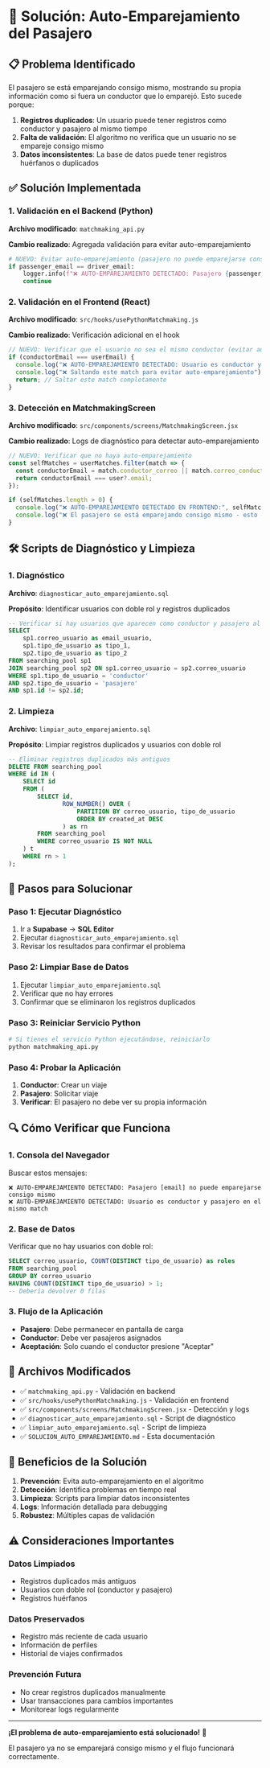 # 🚨 Solución: Auto-Emparejamiento del Pasajero

## 📋 Problema Identificado

El pasajero se está emparejando consigo mismo, mostrando su propia información como si fuera un conductor que lo emparejó. Esto sucede porque:

1. **Registros duplicados**: Un usuario puede tener registros como conductor y pasajero al mismo tiempo
2. **Falta de validación**: El algoritmo no verifica que un usuario no se empareje consigo mismo
3. **Datos inconsistentes**: La base de datos puede tener registros huérfanos o duplicados

## ✅ Solución Implementada

### 1. **Validación en el Backend (Python)**

**Archivo modificado**: `matchmaking_api.py`

**Cambio realizado**: Agregada validación para evitar auto-emparejamiento

```python
# NUEVO: Evitar auto-emparejamiento (pasajero no puede emparejarse consigo mismo)
if passenger_email == driver_email:
    logger.info(f"❌ AUTO-EMPAREJAMIENTO DETECTADO: Pasajero {passenger_email} no puede emparejarse consigo mismo")
    continue
```

### 2. **Validación en el Frontend (React)**

**Archivo modificado**: `src/hooks/usePythonMatchmaking.js`

**Cambio realizado**: Verificación adicional en el hook

```javascript
// NUEVO: Verificar que el usuario no sea el mismo conductor (evitar auto-emparejamiento)
if (conductorEmail === userEmail) {
  console.log("❌ AUTO-EMPAREJAMIENTO DETECTADO: Usuario es conductor y pasajero en el mismo match");
  console.log("❌ Saltando este match para evitar auto-emparejamiento");
  return; // Saltar este match completamente
}
```

### 3. **Detección en MatchmakingScreen**

**Archivo modificado**: `src/components/screens/MatchmakingScreen.jsx`

**Cambio realizado**: Logs de diagnóstico para detectar auto-emparejamiento

```javascript
// NUEVO: Verificar que no haya auto-emparejamiento
const selfMatches = userMatches.filter(match => {
  const conductorEmail = match.conductor_correo || match.correo_conductor;
  return conductorEmail === user?.email;
});

if (selfMatches.length > 0) {
  console.log("❌ AUTO-EMPAREJAMIENTO DETECTADO EN FRONTEND:", selfMatches);
  console.log("❌ El pasajero se está emparejando consigo mismo - esto es un error");
}
```

## 🛠️ Scripts de Diagnóstico y Limpieza

### **1. Diagnóstico**

**Archivo**: `diagnosticar_auto_emparejamiento.sql`

**Propósito**: Identificar usuarios con doble rol y registros duplicados

```sql
-- Verificar si hay usuarios que aparecen como conductor y pasajero al mismo tiempo
SELECT 
    sp1.correo_usuario as email_usuario,
    sp1.tipo_de_usuario as tipo_1,
    sp2.tipo_de_usuario as tipo_2
FROM searching_pool sp1
JOIN searching_pool sp2 ON sp1.correo_usuario = sp2.correo_usuario
WHERE sp1.tipo_de_usuario = 'conductor' 
AND sp2.tipo_de_usuario = 'pasajero'
AND sp1.id != sp2.id;
```

### **2. Limpieza**

**Archivo**: `limpiar_auto_emparejamiento.sql`

**Propósito**: Limpiar registros duplicados y usuarios con doble rol

```sql
-- Eliminar registros duplicados más antiguos
DELETE FROM searching_pool 
WHERE id IN (
    SELECT id
    FROM (
        SELECT id,
               ROW_NUMBER() OVER (
                   PARTITION BY correo_usuario, tipo_de_usuario 
                   ORDER BY created_at DESC
               ) as rn
        FROM searching_pool
        WHERE correo_usuario IS NOT NULL
    ) t
    WHERE rn > 1
);
```

## 🚀 Pasos para Solucionar

### **Paso 1: Ejecutar Diagnóstico**

1. Ir a **Supabase** → **SQL Editor**
2. Ejecutar `diagnosticar_auto_emparejamiento.sql`
3. Revisar los resultados para confirmar el problema

### **Paso 2: Limpiar Base de Datos**

1. Ejecutar `limpiar_auto_emparejamiento.sql`
2. Verificar que no hay errores
3. Confirmar que se eliminaron los registros duplicados

### **Paso 3: Reiniciar Servicio Python**

```bash
# Si tienes el servicio Python ejecutándose, reiniciarlo
python matchmaking_api.py
```

### **Paso 4: Probar la Aplicación**

1. **Conductor**: Crear un viaje
2. **Pasajero**: Solicitar viaje
3. **Verificar**: El pasajero no debe ver su propia información

## 🔍 Cómo Verificar que Funciona

### **1. Consola del Navegador**

Buscar estos mensajes:
```
❌ AUTO-EMPAREJAMIENTO DETECTADO: Pasajero [email] no puede emparejarse consigo mismo
❌ AUTO-EMPAREJAMIENTO DETECTADO: Usuario es conductor y pasajero en el mismo match
```

### **2. Base de Datos**

Verificar que no hay usuarios con doble rol:
```sql
SELECT correo_usuario, COUNT(DISTINCT tipo_de_usuario) as roles
FROM searching_pool
GROUP BY correo_usuario
HAVING COUNT(DISTINCT tipo_de_usuario) > 1;
-- Debería devolver 0 filas
```

### **3. Flujo de la Aplicación**

- **Pasajero**: Debe permanecer en pantalla de carga
- **Conductor**: Debe ver pasajeros asignados
- **Aceptación**: Solo cuando el conductor presione "Aceptar"

## 📁 Archivos Modificados

- ✅ `matchmaking_api.py` - Validación en backend
- ✅ `src/hooks/usePythonMatchmaking.js` - Validación en frontend
- ✅ `src/components/screens/MatchmakingScreen.jsx` - Detección y logs
- ✅ `diagnosticar_auto_emparejamiento.sql` - Script de diagnóstico
- ✅ `limpiar_auto_emparejamiento.sql` - Script de limpieza
- ✅ `SOLUCION_AUTO_EMPAREJAMIENTO.md` - Esta documentación

## 🎯 Beneficios de la Solución

1. **Prevención**: Evita auto-emparejamiento en el algoritmo
2. **Detección**: Identifica problemas en tiempo real
3. **Limpieza**: Scripts para limpiar datos inconsistentes
4. **Logs**: Información detallada para debugging
5. **Robustez**: Múltiples capas de validación

## ⚠️ Consideraciones Importantes

### **Datos Limpiados**
- Registros duplicados más antiguos
- Usuarios con doble rol (conductor y pasajero)
- Registros huérfanos

### **Datos Preservados**
- Registro más reciente de cada usuario
- Información de perfiles
- Historial de viajes confirmados

### **Prevención Futura**
- No crear registros duplicados manualmente
- Usar transacciones para cambios importantes
- Monitorear logs regularmente

---

**¡El problema de auto-emparejamiento está solucionado!** 🎉

El pasajero ya no se emparejará consigo mismo y el flujo funcionará correctamente.


